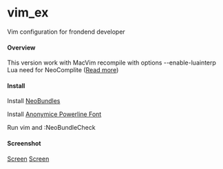 vim_ex
======

Vim configuration for frondend developer


#### Overview


This version work with MacVim recompile with options --enable-luainterp
Lua need for NeoComplite ([Read more](https://github.com/Shougo/neocomplete.vim))

#### Install

Install [NeoBundles](https://github.com/Shougo/neobundle.vim)

Install [Anonymice Powerline Font](https://github.com/Lokaltog/powerline-fonts/tree/master/AnonymousPro)

Run vim and :NeoBundleCheck

#### Screenshot

[Screen](http://d.pr/i/zzdp)
[Screen](http://d.pr/i/sSLO)
